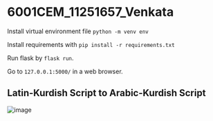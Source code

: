 # 6001CEM_11251657_Venkata


Install virtual environment file `python -m venv env`

Install requirements with `pip install -r requirements.txt`

Run flask by `flask run`.

Go to `127.0.0.1:5000/` in a web browser.

## Latin-Kurdish Script to Arabic-Kurdish Script

![image](https://github.com/venkataprabhav/SouthernKurdish_Transliterator/assets/123014399/8d254a00-c8df-4f69-b33e-8246c6cf2659)
